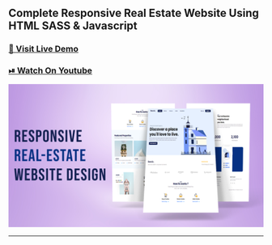 ## Complete Responsive Real Estate Website Using HTML SASS & Javascript

### [🔗 Visit Live Demo](https://cods-besnik.netlify.app/)

### [⏯ Watch On Youtube](https://youtu.be/pp1TFz7z_1k)

![thumbnail](thumbnail.png)

----------
